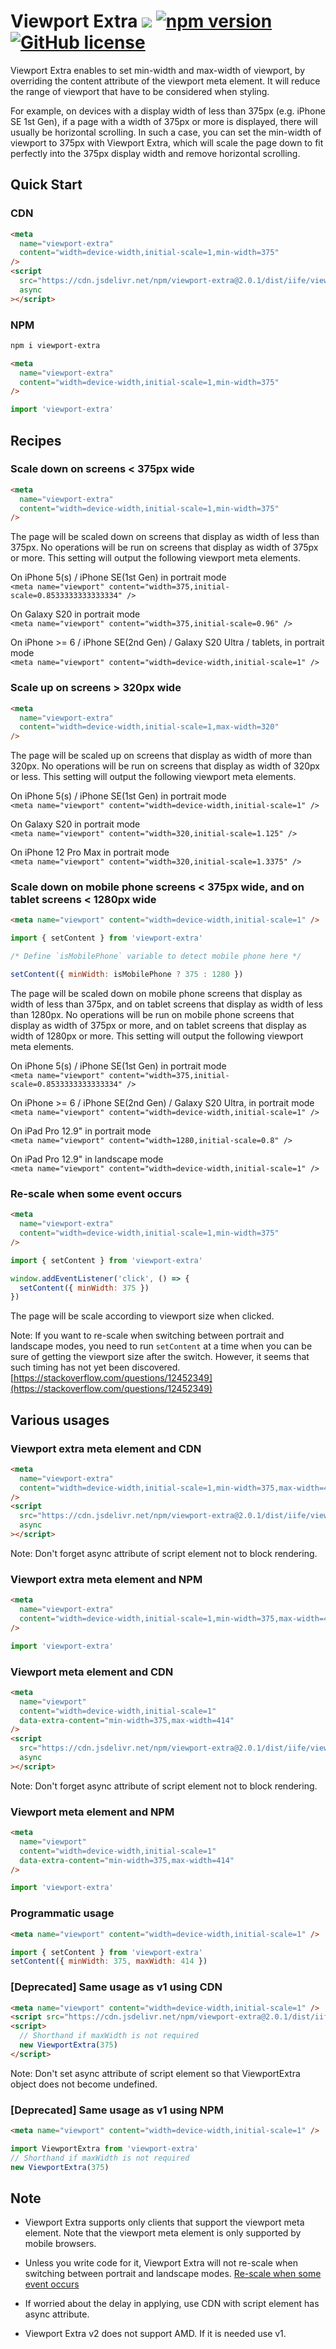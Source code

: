 # Viewport Extra [![](https://data.jsdelivr.com/v1/package/npm/viewport-extra/badge)](https://www.jsdelivr.com/package/npm/viewport-extra) [![npm version](https://img.shields.io/npm/v/viewport-extra.svg?style=flat-square)](https://www.npmjs.com/package/viewport-extra) [![GitHub license](https://img.shields.io/badge/license-MIT-green.svg?style=flat-square)](https://github.com/dsktschy/viewport-extra/blob/master/LICENSE.txt)

Viewport Extra enables to set min-width and max-width of viewport, by overriding the content attribute of the viewport meta element. It will reduce the range of viewport that have to be considered when styling.

For example, on devices with a display width of less than 375px (e.g. iPhone SE 1st Gen), if a page with a width of 375px or more is displayed, there will usually be horizontal scrolling. In such a case, you can set the min-width of viewport to 375px with Viewport Extra, which will scale the page down to fit perfectly into the 375px display width and remove horizontal scrolling.

## Quick Start

### CDN

```html
<meta
  name="viewport-extra"
  content="width=device-width,initial-scale=1,min-width=375"
/>
<script
  src="https://cdn.jsdelivr.net/npm/viewport-extra@2.0.1/dist/iife/viewport-extra.min.js"
  async
></script>
```

### NPM

```bash
npm i viewport-extra
```

```html
<meta
  name="viewport-extra"
  content="width=device-width,initial-scale=1,min-width=375"
/>
```

```js
import 'viewport-extra'
```

## Recipes

### Scale down on screens < 375px wide

```html
<meta
  name="viewport-extra"
  content="width=device-width,initial-scale=1,min-width=375"
/>
```

The page will be scaled down on screens that display as width of less than 375px. No operations will be run on screens that display as width of 375px or more. This setting will output the following viewport meta elements.

On iPhone 5(s) / iPhone SE(1st Gen) in portrait mode  
`<meta name="viewport" content="width=375,initial-scale=0.8533333333333334" />`

On Galaxy S20 in portrait mode  
`<meta name="viewport" content="width=375,initial-scale=0.96" />`

On iPhone >= 6 / iPhone SE(2nd Gen) / Galaxy S20 Ultra / tablets, in portrait mode  
`<meta name="viewport" content="width=device-width,initial-scale=1" />`

### Scale up on screens > 320px wide

```html
<meta
  name="viewport-extra"
  content="width=device-width,initial-scale=1,max-width=320"
/>
```

The page will be scaled up on screens that display as width of more than 320px. No operations will be run on screens that display as width of 320px or less. This setting will output the following viewport meta elements.

On iPhone 5(s) / iPhone SE(1st Gen) in portrait mode  
`<meta name="viewport" content="width=device-width,initial-scale=1" />`

On Galaxy S20 in portrait mode  
`<meta name="viewport" content="width=320,initial-scale=1.125" />`

On iPhone 12 Pro Max in portrait mode  
`<meta name="viewport" content="width=320,initial-scale=1.3375" />`

### Scale down on mobile phone screens < 375px wide, and on tablet screens < 1280px wide

```html
<meta name="viewport" content="width=device-width,initial-scale=1" />
```

```js
import { setContent } from 'viewport-extra'

/* Define `isMobilePhone` variable to detect mobile phone here */

setContent({ minWidth: isMobilePhone ? 375 : 1280 })
```

The page will be scaled down on mobile phone screens that display as width of less than 375px, and on tablet screens that display as width of less than 1280px. No operations will be run on mobile phone screens that display as width of 375px or more, and on tablet screens that display as width of 1280px or more. This setting will output the following viewport meta elements.

On iPhone 5(s) / iPhone SE(1st Gen) in portrait mode  
`<meta name="viewport" content="width=375,initial-scale=0.8533333333333334" />`

On iPhone >= 6 / iPhone SE(2nd Gen) / Galaxy S20 Ultra, in portrait mode  
`<meta name="viewport" content="width=device-width,initial-scale=1" />`

On iPad Pro 12.9" in portrait mode  
`<meta name="viewport" content="width=1280,initial-scale=0.8" />`

On iPad Pro 12.9" in landscape mode  
`<meta name="viewport" content="width=device-width,initial-scale=1" />`

### Re-scale when some event occurs

```html
<meta
  name="viewport-extra"
  content="width=device-width,initial-scale=1,min-width=375"
/>
```

```js
import { setContent } from 'viewport-extra'

window.addEventListener('click', () => {
  setContent({ minWidth: 375 })
})
```

The page will be scale according to viewport size when clicked.

Note: If you want to re-scale when switching between portrait and landscape modes, you need to run `setContent` at a time when you can be sure of getting the viewport size after the switch. However, it seems that such timing has not yet been discovered. [https://stackoverflow.com/questions/12452349](https://stackoverflow.com/questions/12452349)

## Various usages

### Viewport extra meta element and CDN

```html
<meta
  name="viewport-extra"
  content="width=device-width,initial-scale=1,min-width=375,max-width=414"
/>
<script
  src="https://cdn.jsdelivr.net/npm/viewport-extra@2.0.1/dist/iife/viewport-extra.min.js"
  async
></script>
```

Note: Don't forget async attribute of script element not to block rendering.

### Viewport extra meta element and NPM

```html
<meta
  name="viewport-extra"
  content="width=device-width,initial-scale=1,min-width=375,max-width=414"
/>
```

```js
import 'viewport-extra'
```

### Viewport meta element and CDN

```html
<meta
  name="viewport"
  content="width=device-width,initial-scale=1"
  data-extra-content="min-width=375,max-width=414"
/>
<script
  src="https://cdn.jsdelivr.net/npm/viewport-extra@2.0.1/dist/iife/viewport-extra.min.js"
  async
></script>
```

Note: Don't forget async attribute of script element not to block rendering.

### Viewport meta element and NPM

```html
<meta
  name="viewport"
  content="width=device-width,initial-scale=1"
  data-extra-content="min-width=375,max-width=414"
/>
```

```js
import 'viewport-extra'
```

### Programmatic usage

```html
<meta name="viewport" content="width=device-width,initial-scale=1" />
```

```js
import { setContent } from 'viewport-extra'
setContent({ minWidth: 375, maxWidth: 414 })
```

### [Deprecated] Same usage as v1 using CDN

```html
<meta name="viewport" content="width=device-width,initial-scale=1" />
<script src="https://cdn.jsdelivr.net/npm/viewport-extra@2.0.1/dist/iife/viewport-extra.min.js"></script>
<script>
  // Shorthand if maxWidth is not required
  new ViewportExtra(375)
</script>
```

Note: Don't set async attribute of script element so that ViewportExtra object does not become undefined.

### [Deprecated] Same usage as v1 using NPM

```html
<meta name="viewport" content="width=device-width,initial-scale=1" />
```

```js
import ViewportExtra from 'viewport-extra'
// Shorthand if maxWidth is not required
new ViewportExtra(375)
```

## Note

- Viewport Extra supports only clients that support the viewport meta element. Note that the viewport meta element is only supported by mobile browsers.

- Unless you write code for it, Viewport Extra will not re-scale when switching between portrait and landscape modes. [Re-scale when some event occurs](#re-scale-when-some-event-occurs)

- If worried about the delay in applying, use CDN with script element has async attribute.

- Viewport Extra v2 does not support AMD. If it is needed use v1.
